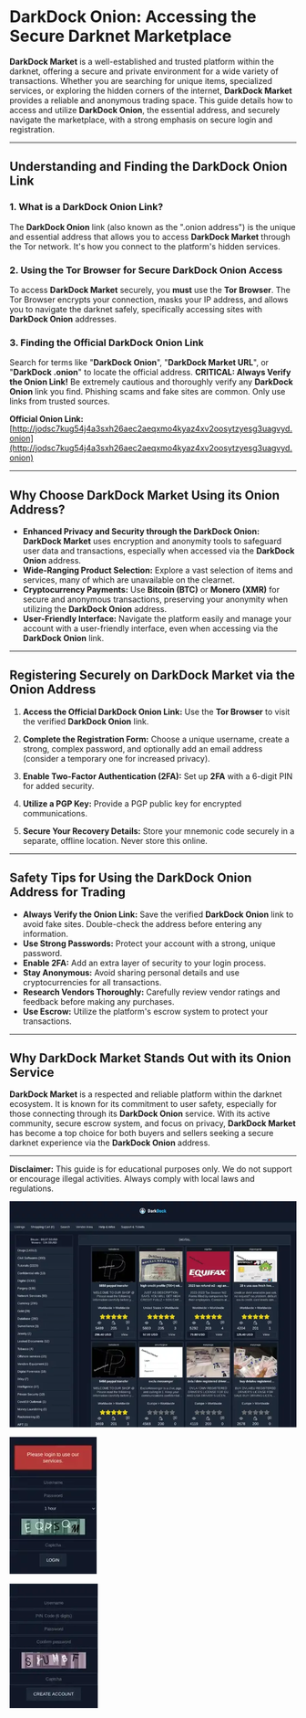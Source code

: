 # DarkDock Onion: Accessing the Secure Darknet Marketplace

**DarkDock Market** is a well-established and trusted platform within the darknet, offering a secure and private environment for a wide variety of transactions. Whether you are searching for unique items, specialized services, or exploring the hidden corners of the internet, **DarkDock Market** provides a reliable and anonymous trading space. This guide details how to access and utilize **DarkDock Onion**, the essential address, and securely navigate the marketplace, with a strong emphasis on secure login and registration.

---

## Understanding and Finding the DarkDock Onion Link

### 1. **What is a DarkDock Onion Link?**
The **DarkDock Onion** link (also known as the ".onion address") is the unique and essential address that allows you to access **DarkDock Market** through the Tor network. It's how you connect to the platform's hidden services.

### 2. **Using the Tor Browser for Secure DarkDock Onion Access**
 To access **DarkDock Market** securely, you **must** use the **Tor Browser**. The Tor Browser encrypts your connection, masks your IP address, and allows you to navigate the darknet safely, specifically accessing sites with **DarkDock Onion** addresses.

### 3. **Finding the Official DarkDock Onion Link**
Search for terms like "**DarkDock Onion**", "**DarkDock Market URL**", or "**DarkDock .onion**" to locate the official address.
**CRITICAL: Always Verify the Onion Link!** Be extremely cautious and thoroughly verify any **DarkDock Onion** link you find. Phishing scams and fake sites are common. Only use links from trusted sources.

**Official Onion Link:** [http://jodsc7kug54j4a3sxh26aec2aeqxmo4kyaz4xv2oosytzyesg3uagvyd.onion](http://jodsc7kug54j4a3sxh26aec2aeqxmo4kyaz4xv2oosytzyesg3uagvyd.onion) 

---

## Why Choose DarkDock Market Using its Onion Address?

- **Enhanced Privacy and Security through the DarkDock Onion:** **DarkDock Market** uses encryption and anonymity tools to safeguard user data and transactions, especially when accessed via the **DarkDock Onion** address.
- **Wide-Ranging Product Selection:** Explore a vast selection of items and services, many of which are unavailable on the clearnet.
- **Cryptocurrency Payments:** Use **Bitcoin (BTC)** or **Monero (XMR)** for secure and anonymous transactions, preserving your anonymity when utilizing the **DarkDock Onion** address.
- **User-Friendly Interface:** Navigate the platform easily and manage your account with a user-friendly interface, even when accessing via the **DarkDock Onion** link.

---

## Registering Securely on DarkDock Market via the Onion Address

1.  **Access the Official DarkDock Onion Link:**
Use the **Tor Browser** to visit the verified **DarkDock Onion** link.

2.  **Complete the Registration Form:**
Choose a unique username, create a strong, complex password, and optionally add an email address (consider a temporary one for increased privacy).

3.  **Enable Two-Factor Authentication (2FA):**
Set up **2FA** with a 6-digit PIN for added security.

4.  **Utilize a PGP Key:**
Provide a PGP public key for encrypted communications.

5.  **Secure Your Recovery Details:**
Store your mnemonic code securely in a separate, offline location. Never store this online.

---

## Safety Tips for Using the DarkDock Onion Address for Trading

-   **Always Verify the Onion Link:** Save the verified **DarkDock Onion** link to avoid fake sites. Double-check the address before entering any information.
-   **Use Strong Passwords:** Protect your account with a strong, unique password.
-   **Enable 2FA:** Add an extra layer of security to your login process.
-   **Stay Anonymous:** Avoid sharing personal details and use cryptocurrencies for all transactions.
-   **Research Vendors Thoroughly:** Carefully review vendor ratings and feedback before making any purchases.
-   **Use Escrow:** Utilize the platform's escrow system to protect your transactions.

---

## Why DarkDock Market Stands Out with its Onion Service

**DarkDock Market** is a respected and reliable platform within the darknet ecosystem. It is known for its commitment to user safety, especially for those connecting through its **DarkDock Onion** service. With its active community, secure escrow system, and focus on privacy, **DarkDock Market** has become a top choice for both buyers and sellers seeking a secure darknet experience via the **DarkDock Onion** address.

---

**Disclaimer:** This guide is for educational purposes only. We do not support or encourage illegal activities. Always comply with local laws and regulations.

<a href="http://jodsc7kug54j4a3sxh26aec2aeqxmo4kyaz4xv2oosytzyesg3uagvyd.onion"><img src="/modules/manager.webp" alt="DarkDock Market Preview" style="max-width: 100%;"></a>

<a href="http://jodsc7kug54j4a3sxh26aec2aeqxmo4kyaz4xv2oosytzyesg3uagvyd.onion"><img src="/modules/runtime.webp" alt="DarkDock Login" style="max-width: 100%;"></a>

<a href="http://jodsc7kug54j4a3sxh26aec2aeqxmo4kyaz4xv2oosytzyesg3uagvyd.onion"><img src="/modules/tile.webp" alt="DarkDock Register" style="max-width: 100%;"></a>